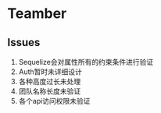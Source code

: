 # Teamber

## Issues
1. Sequelize会对属性所有的约束条件进行验证
2. Auth暂时未详细设计
3. 各种高度过长未处理
4. 团队名称长度未验证
5. 各个api访问权限未验证